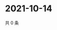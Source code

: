 # 2021-10-14

共 0 条

<!-- BEGIN -->
<!-- 最后更新时间 Thu Oct 14 2021 00:22:52 GMT+0800 (China Standard Time) -->

<!-- END -->

